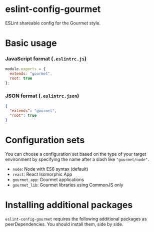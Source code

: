 # eslint-config-gourmet

ESLint shareable config for the Gourmet style.

# Basic usage

### JavaScript format (`.eslintrc.js`)
```js
module.exports = {
  extends: "gourmet",
  root: true
};
```

### JSON format (`.eslintrc.json`)
```json
{
  "extends": "gourmet",
  "root": true
}
```

# Configuration sets

You can choose a configuration set based on the type of your target environment by specifying the name after a slash like `"gourmet/node"`.

- `node`: Node with ES6 syntax (default)
- `react`: React Isomorphic App
- `gourmet_app`: Gourmet applications
- `gourmet_lib`: Gourmet libraries using CommonJS only

# Installing additional packages

`eslint-config-gourmet` requires the following additional packages as peerDependencies.
You should install them, side by side.
